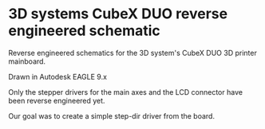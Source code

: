 # 3D systems CubeX DUO reverse engineered schematic
Reverse engineered schematics for the 3D system's CubeX DUO 3D printer mainboard.

Drawn in Autodesk EAGLE 9.x

Only the stepper drivers for the main axes and the LCD connector have been reverse engineered yet. 

Our goal was to create a simple step-dir driver from the board. 
